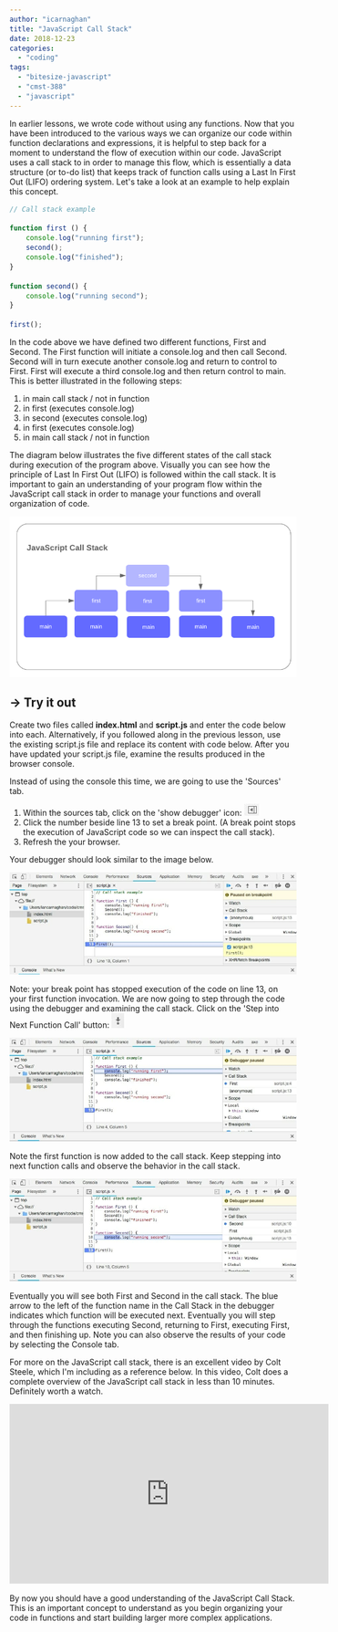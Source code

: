 ```yaml
---
author: "icarnaghan"
title: "JavaScript Call Stack"
date: 2018-12-23
categories: 
  - "coding"
tags: 
  - "bitesize-javascript"
  - "cmst-388"
  - "javascript"
---
```


In earlier lessons, we wrote code without using any functions. Now that you have been introduced to the various ways we can organize our code within function declarations and expressions, it is helpful to step back for a moment to understand the flow of execution within our code. JavaScript uses a call stack to in order to manage this flow, which is essentially a data structure (or to-do list) that keeps track of function calls using a Last In First Out (LIFO) ordering system. Let's take a look at an example to help explain this concept.

```javascript
// Call stack example

function first () {
    console.log("running first");
    second();
    console.log("finished");
}

function second() {
    console.log("running second");
}

first();
```

In the code above we have defined two different functions, First and Second. The First function will initiate a console.log and then call Second. Second will in turn execute another console.log and return to control to First. First will execute a third console.log and then return control to main. This is better illustrated in the following steps:

1. in main call stack / not in function
2. in first (executes console.log)
3. in second (executes console.log)
4. in first (executes console.log)
5. in main call stack / not in function

The diagram below illustrates the five different states of the call stack during execution of the program above. Visually you can see how the principle of Last In First Out (LIFO) is followed within the call stack. It is important to gain an understanding of your program flow within the JavaScript call stack in order to manage your functions and overall organization of code.

![](images/JavaScript-Call-Stack.png)

## **→ Try it out**

Create two files called **index.html** and **script.js** and enter the code below into each. Alternatively, if you followed along in the previous lesson, use the existing script.js file and replace its content with code below. After you have updated your script.js file, examine the results produced in the browser console.

Instead of using the console this time, we are going to use the 'Sources' tab.

1. Within the sources tab, click on the 'show debugger' icon: ![](images/showdebugger.jpeg)
2. Click the number beside line 13 to set a break point. (A break point stops the execution of JavaScript code so we can inspect the call stack).
3. Refresh the your browser.

Your debugger should look similar to the image below.

![](images/cs1.jpeg)

Note: your break point has stopped execution of the code on line 13, on your first function invocation. We are now going to step through the code using the debugger and examining the call stack. Click on the 'Step into Next Function Call' button: ![](images/setpnextfc.jpeg)

![](images/cs2.jpeg)

Note the first function is now added to the call stack. Keep stepping into next function calls and observe the behavior in the call stack.

![](images/cs3.jpeg)

Eventually you will see both First and Second in the call stack. The blue arrow to the left of the function name in the Call Stack in the debugger indicates which function will be executed next. Eventually you will step through the functions executing Second, returning to First, executing First, and then finishing up. Note you can also observe the results of your code by selecting the Console tab.

For more on the JavaScript call stack, there is an excellent video by Colt Steele, which I'm including as a reference below. In this video, Colt does a complete overview of the JavaScript call stack in less than 10 minutes. Definitely worth a watch.

<iframe src="https://www.youtube.com/embed/W8AeMrVtFLY" width="560" height="315" frameborder="0" allowfullscreen="allowfullscreen"></iframe>

By now you should have a good understanding of the JavaScript Call Stack. This is an important concept to understand as you begin organizing your code in functions and start building larger more complex applications.
